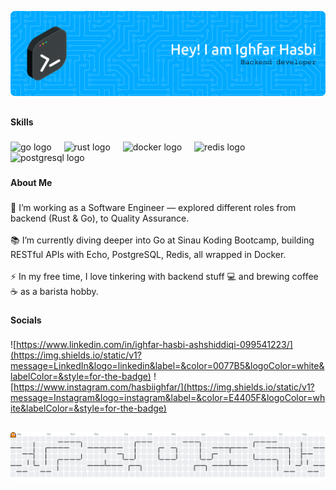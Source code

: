 ![ighfarhasbi](img/github-header-banner.png)

<h2 align="center"></h2>

###

<h4 align="left">Skills</h4>

###

<div align="left">
  <img src="https://img.shields.io/badge/Go-00ADD8?logo=go&logoColor=white&style=for-the-badge" height="40" alt="go logo"  />
  <img width="12" />
  <img src="https://img.shields.io/badge/Rust-000000?logo=rust&logoColor=white&style=for-the-badge" height="40" alt="rust logo"  />
  <img width="12" />
  <img src="https://img.shields.io/badge/Docker-2496ED?logo=docker&logoColor=white&style=for-the-badge" height="40" alt="docker logo"  />
  <img width="12" />
  <img src="https://img.shields.io/badge/Redis-DC382D?logo=redis&logoColor=white&style=for-the-badge" height="40" alt="redis logo"  />
  <img width="12" />
  <img src="https://img.shields.io/badge/PostgreSQL-4169E1?logo=postgresql&logoColor=white&style=for-the-badge" height="40" alt="postgresql logo"  />
</div>

###

<h4 align="left">About Me</h4>

###

<p align="left">🔭 I’m working as a Software Engineer — explored different roles from backend (Rust & Go), to Quality Assurance.<br><br>📚 I’m currently diving deeper into Go at Sinau Koding Bootcamp, building RESTful APIs with Echo, PostgreSQL, Redis, all wrapped in Docker.<br><br>⚡ In my free time, I love tinkering with backend stuff 💻 and brewing coffee ☕️ as a barista hobby.</p>

###

<h4 align="left">Socials</h4>

###

![https://www.linkedin.com/in/ighfar-hasbi-ashshiddiqi-099541223/](https://img.shields.io/static/v1?message=LinkedIn&logo=linkedin&label=&color=0077B5&logoColor=white&labelColor=&style=for-the-badge)
![https://www.instagram.com/hasbiighfar/](https://img.shields.io/static/v1?message=Instagram&logo=instagram&label=&color=E4405F&logoColor=white&labelColor=&style=for-the-badge)

###

<h2 align="left"></h2>

###

<picture>
  <source media="(prefers-color-scheme: dark)" srcset="https://raw.githubusercontent.com/ighfarhasbi/ighfarhasbi/output/pacman-contribution-graph-dark.svg">
  <source media="(prefers-color-scheme: light)" srcset="https://raw.githubusercontent.com/ighfarhasbi/ighfarhasbi/output/pacman-contribution-graph.svg">
  <img alt="pacman contribution graph" src="https://raw.githubusercontent.com/ighfarhasbi/ighfarhasbi/output/pacman-contribution-graph.svg">
</picture>

###
